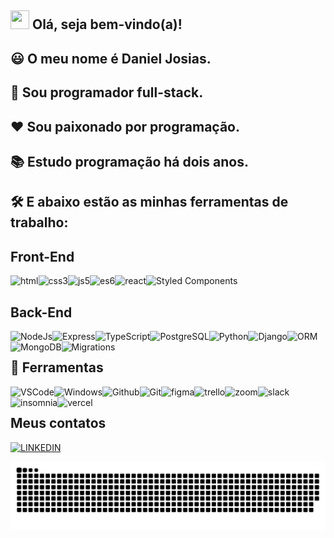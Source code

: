 ## <img src="https://raw.githubusercontent.com/kaueMarques/kaueMarques/master/hi.gif" width="30" height="30"> Olá, seja bem-vindo(a)!

## :smiley: O meu nome é **Daniel Josias**.

## :rocket: Sou programador **full-stack**.

## ❤️ Sou paixonado por **programação**.

## 📚 Estudo programação há dois anos.

## 🛠️ E abaixo estão as minhas ferramentas de trabalho:

## Front-End

<img align="left" src="https://img.shields.io/badge/html-1E90FF?labelColor=1E90FF&style=for-the-badge&logo=https://cdn.dribbble.com/users/3061686/screenshots/17599145/media/4d00ad57610b9f50bb00cc5a68654986.png&logoColor=FFFFFF" alt="html" />

<img align="left" src="https://img.shields.io/badge/css3-1E90FF?labelColor=1E90FF&style=for-the-badge&logo=https://cdn.dribbble.com/users/3061686/screenshots/17599145/media/4d00ad57610b9f50bb00cc5a68654986.png&logoColor=FFFFFF" alt="css3" />

<img align="left" src="https://img.shields.io/badge/js5-1E90FF?labelColor=1E90FF&style=for-the-badge&logo=https://cdn.dribbble.com/users/3061686/screenshots/17599145/media/4d00ad57610b9f50bb00cc5a68654986.png&logoColor=FFFFFF" alt="js5" />

<img align="left" src="https://img.shields.io/badge/es6-1E90FF?labelColor=1E90FF&style=for-the-badge&logo=https://cdn.dribbble.com/users/3061686/screenshots/17599145/media/4d00ad57610b9f50bb00cc5a68654986.png&logoColor=FFFFFF" alt="es6" />

<img align="left" src="https://img.shields.io/badge/react-1E90FF?labelColor=1E90FF&style=for-the-badge&logo=https://cdn.dribbble.com/users/3061686/screenshots/17599145/media/4d00ad57610b9f50bb00cc5a68654986.png&logoColor=FFFFFF" alt="react" />

<img align="left" src="https://img.shields.io/badge/Styled%20Components-1E90FF?labelColor=1E90FF&style=for-the-badge&logo=https://cdn.dribbble.com/users/3061686/screenshots/17599145/media/4d00ad57610b9f50bb00cc5a68654986.png&logoColor=FFFFFF" alt="Styled Components" />

<br>

## Back-End
<img align="left" src="https://img.shields.io/badge/NodeJs-1E90FF?labelColor=1E90FF&style=for-the-badge&logo=https://cdn.dribbble.com/users/3061686/screenshots/17599145/media/4d00ad57610b9f50bb00cc5a68654986.png&logoColor=FFFFFF" alt="NodeJs" />

<img align="left" src="https://img.shields.io/badge/Express-1E90FF?labelColor=1E90FF&style=for-the-badge&logo=https://cdn.dribbble.com/users/3061686/screenshots/17599145/media/4d00ad57610b9f50bb00cc5a68654986.png&logoColor=FFFFFF" alt="Express" />

<img align="left" src="https://img.shields.io/badge/TypeScript-1E90FF?labelColor=1E90FF&style=for-the-badge&logo=https://cdn.dribbble.com/users/3061686/screenshots/17599145/media/4d00ad57610b9f50bb00cc5a68654986.png&logoColor=FFFFFF" alt="TypeScript" />

<img align="left" src="https://img.shields.io/badge/PostgreSQL-1E90FF?labelColor=1E90FF&style=for-the-badge&logo=https://cdn.dribbble.com/users/3061686/screenshots/17599145/media/4d00ad57610b9f50bb00cc5a68654986.png&logoColor=FFFFFF" alt="PostgreSQL" />

<img align="left" src="https://img.shields.io/badge/Python-1E90FF?labelColor=1E90FF&style=for-the-badge&logo=https://cdn.dribbble.com/users/3061686/screenshots/17599145/media/4d00ad57610b9f50bb00cc5a68654986.png&logoColor=FFFFFF" alt="Python" />

<img align="left" src="https://img.shields.io/badge/Django-1E90FF?labelColor=1E90FF&style=for-the-badge&logo=https://cdn.dribbble.com/users/3061686/screenshots/17599145/media/4d00ad57610b9f50bb00cc5a68654986.png&logoColor=FFFFFF" alt="Django" />

<img align="left" src="https://img.shields.io/badge/ORM-1E90FF?labelColor=1E90FF&style=for-the-badge&logo=https://cdn.dribbble.com/users/3061686/screenshots/17599145/media/4d00ad57610b9f50bb00cc5a68654986.png&logoColor=FFFFFF" alt="ORM" />

<img align="left" src="https://img.shields.io/badge/MongoDB-1E90FF?labelColor=1E90FF&style=for-the-badge&logo=https://cdn.dribbble.com/users/3061686/screenshots/17599145/media/4d00ad57610b9f50bb00cc5a68654986.png&logoColor=FFFFFF" alt="MongoDB" />

<img align="left" src="https://img.shields.io/badge/Migrations-1E90FF?labelColor=1E90FF&style=for-the-badge&logo=https://cdn.dribbble.com/users/3061686/screenshots/17599145/media/4d00ad57610b9f50bb00cc5a68654986.png&logoColor=FFFFFF" alt="Migrations" />

<br>

## 🧰 Ferramentas
<img align="left" src="https://img.shields.io/badge/VSCode-1E90FF?labelColor=1E90FF&style=for-the-badge&logo=https://cdn.dribbble.com/users/3061686/screenshots/17599145/media/4d00ad57610b9f50bb00cc5a68654986.png&logoColor=FFFFFF" alt="VSCode" />

<img align="left" src="https://img.shields.io/badge/Windows-1E90FF?labelColor=1E90FF&style=for-the-badge&logo=https://cdn.dribbble.com/users/3061686/screenshots/17599145/media/4d00ad57610b9f50bb00cc5a68654986.png&logoColor=FFFFFF" alt="Windows" />

<img align="left" src="https://img.shields.io/badge/Github-1E90FF?labelColor=1E90FF&style=for-the-badge&logo=https://cdn.dribbble.com/users/3061686/screenshots/17599145/media/4d00ad57610b9f50bb00cc5a68654986.png&logoColor=FFFFFF" alt="Github" />

<img align="left" src="https://img.shields.io/badge/Git-1E90FF?labelColor=1E90FF&style=for-the-badge&logo=https://cdn.dribbble.com/users/3061686/screenshots/17599145/media/4d00ad57610b9f50bb00cc5a68654986.png&logoColor=FFFFFF" alt="Git" />

<img align="left" src="https://img.shields.io/badge/figma-1E90FF?labelColor=1E90FF&style=for-the-badge&logo=https://cdn.dribbble.com/users/3061686/screenshots/17599145/media/4d00ad57610b9f50bb00cc5a68654986.png&logoColor=FFFFFF" alt="figma" />

<img align="left" src="https://img.shields.io/badge/trello-1E90FF?labelColor=1E90FF&style=for-the-badge&logo=https://cdn.dribbble.com/users/3061686/screenshots/17599145/media/4d00ad57610b9f50bb00cc5a68654986.png&logoColor=FFFFFF" alt="trello" />

<img align="left" src="https://img.shields.io/badge/zoom-1E90FF?labelColor=1E90FF&style=for-the-badge&logo=https://cdn.dribbble.com/users/3061686/screenshots/17599145/media/4d00ad57610b9f50bb00cc5a68654986.png&logoColor=FFFFFF" alt="zoom" />

<img align="left" src="https://img.shields.io/badge/slack-1E90FF?labelColor=1E90FF&style=for-the-badge&logo=https://cdn.dribbble.com/users/3061686/screenshots/17599145/media/4d00ad57610b9f50bb00cc5a68654986.png&logoColor=FFFFFF" alt="slack" />

<img align="left" src="https://img.shields.io/badge/insomnia-1E90FF?labelColor=1E90FF&style=for-the-badge&logo=https://cdn.dribbble.com/users/3061686/screenshots/17599145/media/4d00ad57610b9f50bb00cc5a68654986.png&logoColor=FFFFFF" alt="insomnia" />

<img align="left" src="https://img.shields.io/badge/vercel-1E90FF?labelColor=1E90FF&style=for-the-badge&logo=https://cdn.dribbble.com/users/3061686/screenshots/17599145/media/4d00ad57610b9f50bb00cc5a68654986.png&logoColor=FFFFFF" alt="vercel" />

<br>

## Meus contatos
<a alt="Linkedin" href="https://www.linkedin.com/in/daniel-josias-99482a208/"><img src="https://img.shields.io/badge/LINKEDIN-1E90FF?style=for-the-badge" alt="LINKEDIN" /></a>

![Snake animation](https://github.com/danieljosias/danieljosias/raw/output/github-contribution-grid-snake.svg)
